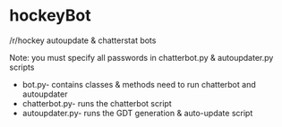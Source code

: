 # hockeyBot
/r/hockey autoupdate & chatterstat bots

Note: you must specify all passwords in chatterbot.py & autoupdater.py scripts

- bot.py- contains classes & methods need to run chatterbot and autoupdater
- chatterbot.py- runs the chatterbot script
- autoupdater.py- runs the GDT generation & auto-update script
